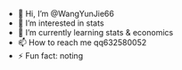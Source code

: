 - 👋 Hi, I’m @WangYunJie66
- 👀 I’m interested in stats
- 🌱 I’m currently learning stats & economics
- 📫 How to reach me qq632580052
- ⚡ Fun fact: noting

<!---
WangYunJie66/WangYunJie66 is a ✨ special ✨ repository because its `README.md` (this file) appears on your GitHub profile.
You can click the Preview link to take a look at your changes.
--->
